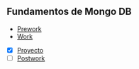 
## Fundamentos de Mongo DB

- [Prework](Prework) 
- [Work](Work)
- [x] [Proyecto](Proyecto)
- [ ] [Postwork](Postwork)
